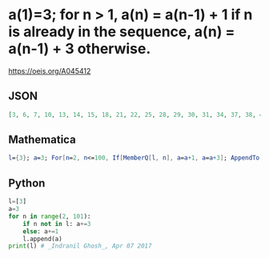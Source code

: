 # a\(1\)\=3; for n \> 1, a\(n\) \= a\(n\-1\) \+ 1 if n is already in the sequence, a\(n\) \= a\(n\-1\) \+ 3 otherwise\.
https://oeis.org/A045412
## JSON
```JSON
[3, 6, 7, 10, 13, 14, 15, 18, 21, 22, 25, 28, 29, 30, 31, 34, 37, 38, 41, 44, 45, 46, 49, 52, 53, 56, 59, 60, 61, 62, 63, 66, 69, 70, 73, 76, 77, 78, 81, 84, 85, 88, 91, 92, 93, 94, 97, 100, 101, 104, 107, 108, 109, 112, 115, 116, 119, 122, 123, 124, 125, 126]
```
## Mathematica
```Mathematica
l={3}; a=3; For[n=2, n<=100, If[MemberQ[l, n], a=a+1, a=a+3]; AppendTo[l, a]; n++]; l (* _Indranil Ghosh_, Apr 07 2017 *)
```
## Python
```Python
l=[3]
a=3
for n in range(2, 101):
    if n not in l: a+=3
    else: a+=1
    l.append(a)
print(l) # _Indranil Ghosh_, Apr 07 2017
```
